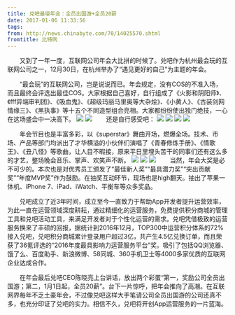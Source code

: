 ```yaml
---
title: 兑吧最壕年会：全员出国游+全员20薪
date: 2017-01-06 11:33:56
tags:
from: http://news.chinabyte.com/70/14025570.shtml
fromtitle: 比特网
---
```


&emsp;&emsp;又到了一年一度，互联网公司年会大比拼的时候了。兑吧作为杭州最会玩的互联网公司之一，12月30日，在杭州举办了“遇见更好的自己”为主题的年会。<!--more-->

&emsp;&emsp;“最会玩”的互联网公司，岂是说说而已。年会规定，没有COS的不准入场，而且最终会评选出最佳COS。大家根据自己喜好，自行组成了《火影和阴阳师》、《fff异端审判团》、《吸血鬼》、《超级玛丽马里奥等大杂烩》、《小黄人》、《古装剑网情缘三》、《黑执事》等十五个不同造型组合亮相。大家都纷纷使出独门绝技，一心在这场盛会中一决高下。
![](http://cimage.tianjimedia.com/uploadImages/2017/01/20170106133421125001.png)
![](http://cimage.tianjimedia.com/uploadImages/2017/01/20170106133421571002.png)
&emsp;&emsp;还是自行感受吧：
![](http://cimage.tianjimedia.com/uploadImages/2017/01/20170106133422573003.png)
![](http://cimage.tianjimedia.com/uploadImages/2017/01/20170106133423683004.png)
![](http://cimage.tianjimedia.com/uploadImages/2017/01/20170106133423174005.png)
![](http://cimage.tianjimedia.com/uploadImages/2017/01/20170106133424968006.png)

&emsp;&emsp;年会节目也是丰富多彩，以《superstar》舞曲开场，燃爆全场。技术、市场、产品等部门均派出了才华横溢的小伙伴们演唱了《青春修炼手册》、《情歌王》、《丑八怪》等歌曲，让人目不暇接，原来平日里埋头苦干的同事们还有这么多的才艺，整场晚会音乐、掌声、欢笑声不断。
![](http://cimage.tianjimedia.com/uploadImages/2017/01/20170106133425446007.png)
![](http://cimage.tianjimedia.com/uploadImages/2017/01/20170106133426254008.png)
![](http://cimage.tianjimedia.com/uploadImages/2017/01/20170106133426637009.png)
&emsp;&emsp;当然，年会大奖是必不可少的。本次也是对优秀员工颁发了“最佳新人奖”“最具潜力奖”“突出贡献奖”“年度MVP奖”作为鼓励。在抽奖互动环节，现场也是high翻天。抽出了苹果一体机、iPhone 7、iPad、iWatch、平衡车等众多奖品。

&emsp;&emsp;兑吧成立了近3年时间，成立至今一直致力于帮助App开发者提升运营效率，为此一直在运营领域深度耕耘，通过精细化的运营服务，免费提供积分商城的管理工具和兑吧活动工具，来满足开发者对于个性化运营的需求。兑吧凭借极致的运营服务换来了丰硕的回报，据统计到2016年12月，TOP300中运营积分体系的72%接入兑吧，兑吧积分商城累计登录用户超过3亿，共产生4.5亿兑换订单，而且荣获了36氪评选的“2016年度最具影响力运营服务平台”奖。吸引了包括QQ浏览器、饿了么、百度助手、新浪微博、58同城、360手机卫士等4000多家优质的互联网企业达成合作。

&emsp;&emsp;在年会最后兑吧CEO陈晓亮上台讲话，放出两个彩蛋“第一，奖励公司全员出国游；第二，1月1日起，全员20薪”。台下一片惊呼，把年会推向了高潮。在互联网界每年不乏土豪年会，不过像兑吧这样大手笔请公司全员出国游的公司还真不多，也充分印证了兑吧的实力。相信不久，兑吧将开创App运营服务的一片蓝海。
